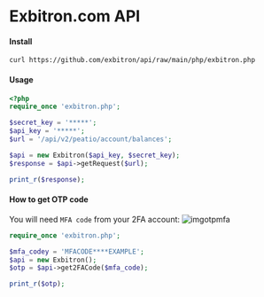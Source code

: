 # Exbitron.com API 

#### Install

```
curl https://github.com/exbitron/api/raw/main/php/exbitron.php
```

#### Usage

```php
<?php
require_once 'exbitron.php';

$secret_key = '*****';
$api_key = '*****';
$url = '/api/v2/peatio/account/balances';

$api = new Exbitron($api_key, $secret_key);
$response = $api->getRequest($url);

print_r($response);
```

#### How to get OTP code 

You will need `MFA code` from your 2FA account:
![imgotpmfa](https://user-images.githubusercontent.com/6382002/137104288-dbe63284-49cb-4664-b800-a64bff5fb6c4.png)

```php
require_once 'exbitron.php';

$mfa_codey = 'MFACODE****EXAMPLE';
$api = new Exbitron();
$otp = $api->get2FACode($mfa_code);

print_r($otp);
```
